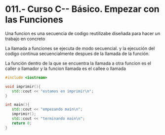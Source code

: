 011.- Curso C-- Básico. Empezar con las Funciones
===
Una funcion es una secuencia de codigo reutilizabe diseñada para hacer un
trabajo en concreto

La llamada a funciones se ejecuta de modo secuencial. y la ejecución del codigo
continua secuencialmente despues de la llamada de la función.

La función dentro de la que se encuentra la llamada a otra funcion es el caller
o llamador y la funcion llamada es el callee o llamada

```c++
#include <iostream>

void imprimir(){
   std::cout << "estamos en imprimir\n";
}

int main(){
   std::cout << "empezando main\n";
   imprimir();
   std::cout << "terminando main\n";
   return 0;
}
```

